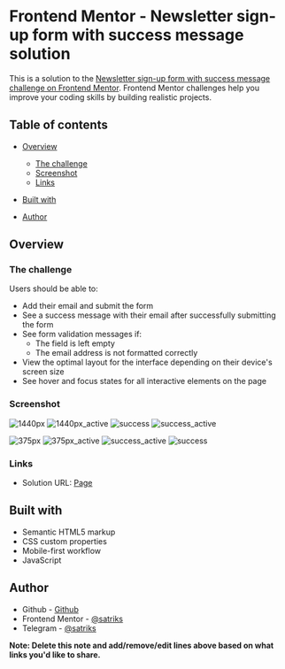 # Frontend Mentor - Newsletter sign-up form with success message solution

This is a solution to the [Newsletter sign-up form with success message challenge on Frontend Mentor](https://www.frontendmentor.io/challenges/newsletter-signup-form-with-success-message-3FC1AZbNrv). Frontend Mentor challenges help you improve your coding skills by building realistic projects. 

## Table of contents

- [Overview](#overview)
  - [The challenge](#the-challenge)
  - [Screenshot](#screenshot)
  - [Links](#links)

- [Built with](#built-with)
- [Author](#author)


## Overview

### The challenge

Users should be able to:

- Add their email and submit the form
- See a success message with their email after successfully submitting the form
- See form validation messages if:
  - The field is left empty
  - The email address is not formatted correctly
- View the optimal layout for the interface depending on their device's screen size
- See hover and focus states for all interactive elements on the page

### Screenshot

![1440px](./screen/desktop_1440px.png)
![1440px_active](./screen/desktop_1440px_active.png)
![success](./screen/success_desktop.png)
![success_active](./screen/success_desktop_active.png)

![375px](./screen/mobile_375px.png)
![375px_active](./screen/mobile_375px_active.png)
![success_active](./screen/success_mobile.png)
![success](./screen/success_mobile_active.png)

### Links

- Solution URL: [Page](https://satriks.github.io/frontendmentor_newsletter/)

## Built with

- Semantic HTML5 markup
- CSS custom properties
- Mobile-first workflow
- JavaScript 

## Author

- Github - [Github](https://github.com/satriks)
- Frontend Mentor - [@satriks](https://www.frontendmentor.io/profile/yourusername)
- Telegram - [@satriks](https://t.me/Satriks)

**Note: Delete this note and add/remove/edit lines above based on what links you'd like to share.**


